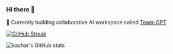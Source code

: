 ### Hi there 👋

🔭 Currently building collaborative AI workspace called [Team-GPT](https://team-gpt.com/)

[![GitHub Streak](https://streak-stats.demolab.com?user=kachar&theme=vue)](https://git.io/streak-stats)

![kachar's GitHub stats](https://github-readme-stats.vercel.app/api?username=kachar&theme=vue&show_icons=true&card_width=495)

<!--
**kachar/kachar** is a ✨ _special_ ✨ repository because its `README.md` (this file) appears on your GitHub profile.

Here are some ideas to get you started:

- 🔭 I’m currently working on ...
- 🌱 I’m currently learning ...
- 👯 I’m looking to collaborate on ...
- 🤔 I’m looking for help with ...
- 💬 Ask me about ...
- 📫 How to reach me: ...
- 😄 Pronouns: ...
- ⚡ Fun fact: ...
-->
